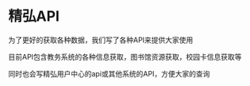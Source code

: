# 精弘API

为了更好的获取各种数据，我们写了各种API来提供大家使用

目前API包含教务系统的各种信息获取，图书馆资源获取，校园卡信息获取等

同时也会写精弘用户中心的api或其他系统的API，方便大家的查询